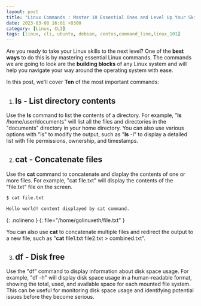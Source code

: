 ```yaml
---
layout: post
title: "Linux Commands : Master 10 Essential Ones and Level Up Your Skills!"
date: 2023-03-08 16:01 +0300
category: [Linux, CLI]
tags: [linux, cli, ubuntu, debian, centos,command_line,linux_101]
---
```


Are you ready to take your Linux skills to the next level? One of the **best ways** to do this is by mastering essential Linux commands. The commands we are going to look are the **building blocks** of any Linux system and will help you navigate your way around the operating system with ease. 

In this post, we'll cover **Ten** of the most important commands:

1. ## **ls** - List directory contents
Use the **ls** command to list the contents of a directory. For example, "**ls** /home/user/documents" will list all the files and directories in the "documents" directory in your home directory. You can also use various options with "ls" to modify the output, such as "**ls** -l" to display a detailed list with file permissions, ownership, and timestamps.

2. ## **cat** - Concatenate files
Use the **cat** command to concatenate and display the contents of one or more files. For example, "cat file.txt" will display the contents of the "file.txt" file on the screen.

```bash	
$ cat file.txt

Hello world! content displayed by cat command.
```
{: .nolineno }
{: file="/home/golinuxeth/file.txt" }

 You can also use **cat** to concatenate multiple files and redirect the output to a new file, such as "**cat** file1.txt file2.txt > combined.txt".

3. ## **df** - Disk free
Use the "df" command to display information about disk space usage. For example, "df -h" will display disk space usage in a human-readable format, showing the total, used, and available space for each mounted file system. This can be useful for monitoring disk space usage and identifying potential issues before they become serious.
